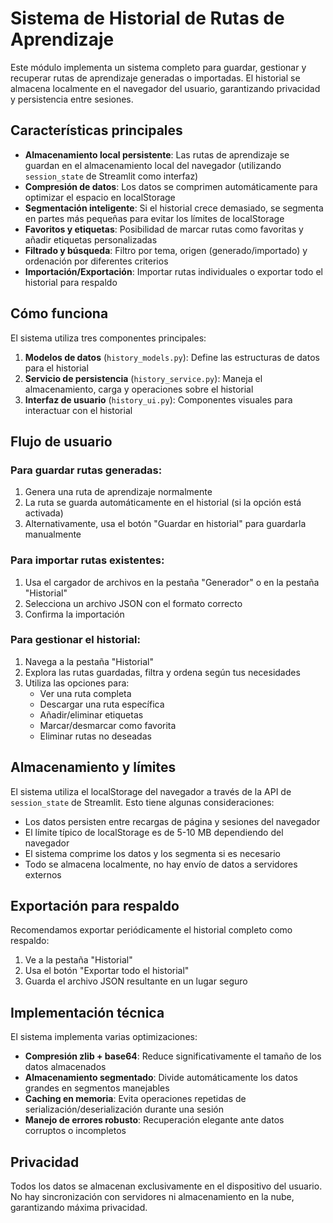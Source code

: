 # Sistema de Historial de Rutas de Aprendizaje

Este módulo implementa un sistema completo para guardar, gestionar y recuperar rutas de aprendizaje generadas o importadas. El historial se almacena localmente en el navegador del usuario, garantizando privacidad y persistencia entre sesiones.

## Características principales

- **Almacenamiento local persistente**: Las rutas de aprendizaje se guardan en el almacenamiento local del navegador (utilizando `session_state` de Streamlit como interfaz)
- **Compresión de datos**: Los datos se comprimen automáticamente para optimizar el espacio en localStorage
- **Segmentación inteligente**: Si el historial crece demasiado, se segmenta en partes más pequeñas para evitar los límites de localStorage
- **Favoritos y etiquetas**: Posibilidad de marcar rutas como favoritas y añadir etiquetas personalizadas
- **Filtrado y búsqueda**: Filtro por tema, origen (generado/importado) y ordenación por diferentes criterios
- **Importación/Exportación**: Importar rutas individuales o exportar todo el historial para respaldo

## Cómo funciona

El sistema utiliza tres componentes principales:

1. **Modelos de datos** (`history_models.py`): Define las estructuras de datos para el historial
2. **Servicio de persistencia** (`history_service.py`): Maneja el almacenamiento, carga y operaciones sobre el historial
3. **Interfaz de usuario** (`history_ui.py`): Componentes visuales para interactuar con el historial

## Flujo de usuario

### Para guardar rutas generadas:
1. Genera una ruta de aprendizaje normalmente
2. La ruta se guarda automáticamente en el historial (si la opción está activada)
3. Alternativamente, usa el botón "Guardar en historial" para guardarla manualmente

### Para importar rutas existentes:
1. Usa el cargador de archivos en la pestaña "Generador" o en la pestaña "Historial"
2. Selecciona un archivo JSON con el formato correcto
3. Confirma la importación

### Para gestionar el historial:
1. Navega a la pestaña "Historial"
2. Explora las rutas guardadas, filtra y ordena según tus necesidades
3. Utiliza las opciones para:
   - Ver una ruta completa
   - Descargar una ruta específica
   - Añadir/eliminar etiquetas
   - Marcar/desmarcar como favorita
   - Eliminar rutas no deseadas

## Almacenamiento y límites

El sistema utiliza el localStorage del navegador a través de la API de `session_state` de Streamlit. Esto tiene algunas consideraciones:

- Los datos persisten entre recargas de página y sesiones del navegador
- El límite típico de localStorage es de 5-10 MB dependiendo del navegador
- El sistema comprime los datos y los segmenta si es necesario
- Todo se almacena localmente, no hay envío de datos a servidores externos

## Exportación para respaldo

Recomendamos exportar periódicamente el historial completo como respaldo:

1. Ve a la pestaña "Historial"
2. Usa el botón "Exportar todo el historial"
3. Guarda el archivo JSON resultante en un lugar seguro

## Implementación técnica

El sistema implementa varias optimizaciones:

- **Compresión zlib + base64**: Reduce significativamente el tamaño de los datos almacenados
- **Almacenamiento segmentado**: Divide automáticamente los datos grandes en segmentos manejables
- **Caching en memoria**: Evita operaciones repetidas de serialización/deserialización durante una sesión
- **Manejo de errores robusto**: Recuperación elegante ante datos corruptos o incompletos

## Privacidad

Todos los datos se almacenan exclusivamente en el dispositivo del usuario. No hay sincronización con servidores ni almacenamiento en la nube, garantizando máxima privacidad. 